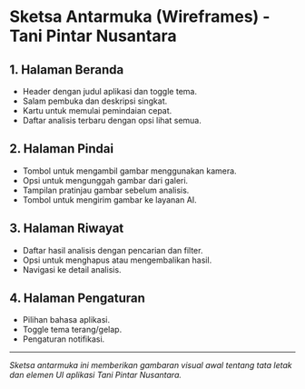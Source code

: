 # Sketsa Antarmuka (Wireframes) - Tani Pintar Nusantara

## 1. Halaman Beranda
- Header dengan judul aplikasi dan toggle tema.
- Salam pembuka dan deskripsi singkat.
- Kartu untuk memulai pemindaian cepat.
- Daftar analisis terbaru dengan opsi lihat semua.

## 2. Halaman Pindai
- Tombol untuk mengambil gambar menggunakan kamera.
- Opsi untuk mengunggah gambar dari galeri.
- Tampilan pratinjau gambar sebelum analisis.
- Tombol untuk mengirim gambar ke layanan AI.

## 3. Halaman Riwayat
- Daftar hasil analisis dengan pencarian dan filter.
- Opsi untuk menghapus atau mengembalikan hasil.
- Navigasi ke detail analisis.

## 4. Halaman Pengaturan
- Pilihan bahasa aplikasi.
- Toggle tema terang/gelap.
- Pengaturan notifikasi.

---

*Sketsa antarmuka ini memberikan gambaran visual awal tentang tata letak dan elemen UI aplikasi Tani Pintar Nusantara.*
